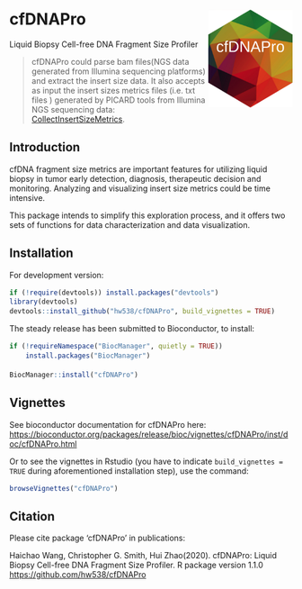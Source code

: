 # cfDNAPro  <img src="vignettes/logo.png" width="150" align="right">

  Liquid Biopsy Cell-free DNA Fragment Size Profiler

> cfDNAPro could parse bam files(NGS data generated from Illumina sequencing platforms) and extract the insert size data. It also accepts as input the insert sizes metrics files (i.e. txt files ) generated by PICARD tools from Illumina NGS sequencing data: [CollectInsertSizeMetrics](http://broadinstitute.github.io/picard/command-line-overview.html#CollectInsertSizeMetrics). 



## Introduction

cfDNA fragment size metrics are important features for utilizing liquid biopsy in tumor early detection, diagnosis, therapeutic decision and monitoring. Analyzing and visualizing insert size metrics could be time intensive.

This package intends to simplify this exploration process, and it offers two sets of functions for data characterization and data visualization.


## Installation
For development version:
```R
if (!require(devtools)) install.packages("devtools")
library(devtools)
devtools::install_github("hw538/cfDNAPro", build_vignettes = TRUE)
```

The steady release has been submitted to Bioconductor, to install:
``` R
if (!requireNamespace("BiocManager", quietly = TRUE))
    install.packages("BiocManager")

BiocManager::install("cfDNAPro")
```

## Vignettes

See bioconductor documentation for cfDNAPro here: https://bioconductor.org/packages/release/bioc/vignettes/cfDNAPro/inst/doc/cfDNAPro.html

Or to see the vignettes in Rstudio (you have to indicate `build_vignettes = TRUE` during aforementioned installation step), use the command:

```R
browseVignettes("cfDNAPro")
```
## Citation

Please cite package ‘cfDNAPro’ in publications:

Haichao Wang, Christopher G. Smith, Hui Zhao(2020). cfDNAPro: Liquid Biopsy Cell-free DNA Fragment Size Profiler. R package version 1.1.0 <https://github.com/hw538/cfDNAPro>
